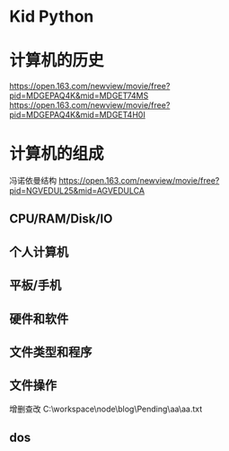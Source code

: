 Kid Python
====
# 计算机的历史
https://open.163.com/newview/movie/free?pid=MDGEPAQ4K&mid=MDGET74MS
https://open.163.com/newview/movie/free?pid=MDGEPAQ4K&mid=MDGET4H0I
# 计算机的组成
冯诺依曼结构
https://open.163.com/newview/movie/free?pid=NGVEDUL25&mid=AGVEDULCA
## CPU/RAM/Disk/IO 
## 个人计算机
## 平板/手机
## 硬件和软件
## 文件类型和程序
## 文件操作
增删查改
C:\workspace\node\blog\Pending\aa\aa.txt
## dos